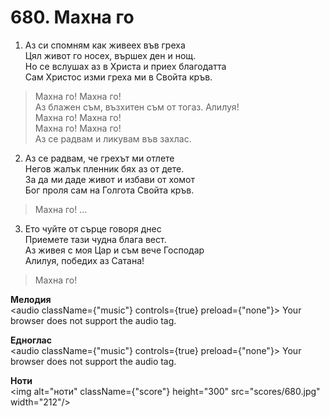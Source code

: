 # 680. Махна го

1. Аз си спомням как живеех във греха  
Цял живот го носех, вършех ден и нощ.  
Но се вслушах аз в Христа и приех благодатта  
Сам Христос изми греха ми в Свойта кръв.  

> Махна го! Махна го!  
> Аз блажен съм, възхитен съм от тогаз. Алилуя!  
> Махна го! Махна го!  
> Махна го! Махна го!  
> Аз се радвам и ликувам във захлас.  

2. Аз се радвам, че грехът ми отлете  
Негов жалък пленник бях аз от дете.  
За да ми даде живот и избави от хомот  
Бог проля сам на Голгота Свойта кръв.  

> Махна го! ...  

3. Ето чуйте от сърце говоря днес  
Приемете тази чудна блага вест.  
Аз живея с моя Цар и съм вече Господар  
Алилуя, победих аз Сатана!  

> Махна го!

**Мелодия**  
<audio className={"music"} controls={true} preload={"none"}>
    <source src="mp3/680.mp3" type="audio/mpeg"/>
    Your browser does not support the audio tag.
</audio>

**Едноглас**  
<audio className={"music"} controls={true} preload={"none"}>
    <source src="transp/680.mp3" type="audio/mpeg"/>
    Your browser does not support the audio tag.
</audio>

**Ноти**  
<img alt="ноти" className={"score"} height="300" src="scores/680.jpg" width="212"/>
